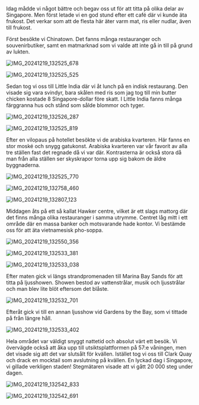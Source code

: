 Idag mådde vi något bättre och begav oss ut för att titta på olika delar av Singapore. Men först letade vi en god stund efter ett café där vi kunde äta frukost. Det verkar som att de flesta här äter varm mat, ris eller nudlar, även till frukost. 



Först besökte vi Chinatown. Det fanns många restauranger och souvenirbutiker, samt en matmarknad som vi valde att inte gå in till på grund av lukten. 

![IMG_20241219_132525_678](https://github.com/user-attachments/assets/0ff8da9b-d375-49bf-b020-36a73171662d)

![IMG_20241219_132525_525](https://github.com/user-attachments/assets/25afed20-97d7-4069-930e-beb479d68674)


Sedan tog vi oss till Little India där vi åt lunch på en indisk restaurang. Den visade sig vara svindyr, bara skålen med ris som jag tog till min butter chicken kostade 8 Singapore-dollar före skatt. I Little India fanns många färggranna hus och stånd som sålde blommor och tyger. 

![IMG_20241219_132526_287](https://github.com/user-attachments/assets/3686ba67-c76c-41b0-8a66-48ce006fcd3f)


![IMG_20241219_132525_819](https://github.com/user-attachments/assets/f32c120e-a5c9-4c29-86fa-4917b7ddc189)


Efter en vilopaus på hotellet besökte vi de arabiska kvarteren. Här fanns en stor moské och snygg gatukonst. Arabiska kvarteren var vår favorit av alla tre ställen fast det regnade då vi var där. Kontrasterna är också stora då man från alla ställen ser skyskrapor torna upp sig bakom de äldre byggnaderna. 


![IMG_20241219_132525_770](https://github.com/user-attachments/assets/e65486c6-5de0-4749-8cc3-efbac25f52a7)

![IMG_20241219_132758_460](https://github.com/user-attachments/assets/dc7286c1-acd0-4e7a-9b3c-727987f155d3)

![IMG_20241219_132807_123](https://github.com/user-attachments/assets/4c563517-d720-470d-be9c-25dc8d567e9e)

Middagen åts på ett så kallat Hawker centre, vilket är ett slags mattorg där det finns många olika restauranger i samma utrymme. Centret låg mitt i ett område där en massa banker och motsvarande hade kontor. Vi bestämde oss för att äta vietnamesisk pho-soppa. 

![IMG_20241219_132550_356](https://github.com/user-attachments/assets/fcc06f37-2de2-40cf-b53d-2b8afc2e9c24)

![IMG_20241219_132533_381](https://github.com/user-attachments/assets/f09f1674-aa3e-47d9-b3de-a5d76a8895de)

![IMG_20241219_132533_038](https://github.com/user-attachments/assets/59700bf9-407e-4230-903f-b51367663126)


Efter maten gick vi längs strandpromenaden till Marina Bay Sands för att titta på ljusshowen. Showen bestod av vattenstrålar, musik och ljusstrålar och man blev lite blöt eftersom det blåste. 

![IMG_20241219_132532_701](https://github.com/user-attachments/assets/aac52990-fe50-4899-8409-23d5a825f68e)


Efteråt gick vi till en annan ljusshow vid Gardens by the Bay, som vi tittade på från längre håll. 

![IMG_20241219_132533_402](https://github.com/user-attachments/assets/cae712fa-2beb-464c-8e33-9482f5bc6db3)


Hela området var väldigt snyggt nattetid och absolut värt ett besök. Vi övervägde också att åka upp till utsiktsplattformen på 57:e våningen, men det visade sig att det var slutsålt för kvällen. Istället tog vi oss till Clark Quay och drack en mocktail som avslutning på kvällen. En lyckad dag i Singapore, vi gillade verkligen staden! Stegmätaren visade att vi gått 20 000 steg under dagen.  

![IMG_20241219_132542_833](https://github.com/user-attachments/assets/d737ca08-c338-4512-a14c-6a0e56693bca)

![IMG_20241219_132542_691](https://github.com/user-attachments/assets/aa41bf43-1997-486c-b024-7fe3b2d4cfda)

